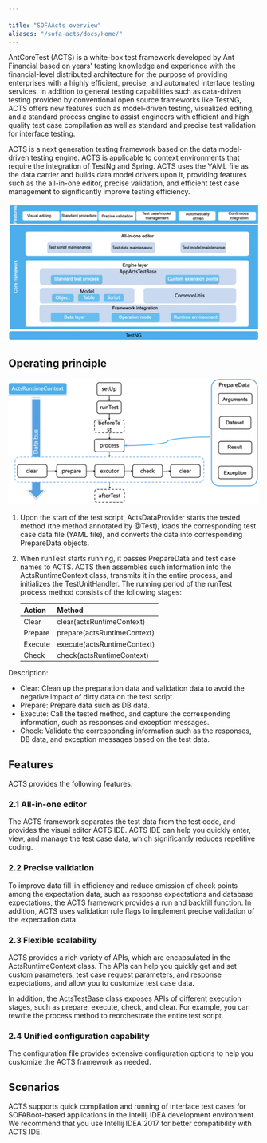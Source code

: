 ```yaml
---

title: "SOFAActs overview"
aliases: "/sofa-acts/docs/Home/"
---
```


AntCoreTest (ACTS) is a white-box test framework developed by Ant Financial based on years' testing knowledge and experience with the financial-level distributed architecture for the purpose of providing enterprises with a highly efficient, precise, and automated interface testing services.
In addition to general testing capabilities such as data-driven testing provided by conventional open source frameworks like TestNG, ACTS offers new features such as model-driven testing, visualized editing, and a standard process engine to assist engineers with efficient and high quality test case compilation as well as standard and precise test validation for interface testing.

ACTS is a next generation testing framework based on the data model-driven testing engine. ACTS is applicable to context environments that require the integration of TestNg and Spring. ACTS uses the YAML file as the data carrier and builds data model drivers upon it, providing features such as the all-in-one editor, precise validation, and efficient test case management to significantly improve testing efficiency.

![SOFAActs framework](architecture.png)

## Operating principle

![Operating principle of SOFAActs](principle.png)

1. Upon the start of the test script, ActsDataProvider starts the tested method (the method annotated by @Test), loads the corresponding test case data file (YAML file), and converts the data into corresponding PrepareData objects.

2. When runTest starts running, it passes PrepareData and test case names to ACTS. ACTS then assembles such information into the ActsRuntimeContext class, transmits it in the entire process, and initializes the TestUnitHandler. The running period of the runTest process method consists of the following stages:

   | Action | Method |
   | :--- | :--- |
   | Clear | clear(actsRuntimeContext) |
   | Prepare | prepare(actsRuntimeContext) |
   | Execute | execute(actsRuntimeContext) |
   | Check | check(actsRuntimeContext) |

Description:

+ Clear: Clean up the preparation data and validation data to avoid the negative impact of dirty data on the test script.
+ Prepare: Prepare data such as DB data.
+ Execute: Call the tested method, and capture the corresponding information, such as responses and exception messages.
+ Check: Validate the corresponding information such as the responses, DB data, and exception messages based on the test data.

## Features

ACTS provides the following features:

### 2.1 All-in-one editor

The ACTS framework separates the test data from the test code, and provides the visual editor ACTS IDE. ACTS IDE can help you quickly enter, view, and manage the test case data, which significantly reduces repetitive coding.

### 2.2 Precise validation

To improve data fill-in efficiency and reduce omission of check points among the expectation data, such as response expectations and database expectations, the ACTS framework provides a run and backfill function. In addition, ACTS uses validation rule flags to implement precise validation of the expectation data.

### 2.3 Flexible scalability

ACTS provides a rich variety of APIs, which are encapsulated in the ActsRuntimeContext class. The APIs can help you quickly get and set custom parameters, test case request parameters, and response expectations, and allow you to customize test case data.

In addition, the ActsTestBase class exposes APIs of different execution stages, such as prepare, execute, check, and clear. For example, you can rewrite the process method to reorchestrate the entire test script.

### 2.4 Unified configuration capability

The configuration file provides extensive configuration options to help you customize the ACTS framework as needed.

## Scenarios

ACTS supports quick compilation and running of interface test cases for SOFABoot-based applications in the Intellij IDEA development environment. We recommend that you use Intellij IDEA 2017 for better compatibility with ACTS IDE.
